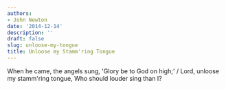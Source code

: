 ```yaml
---
authors:
- John Newton
date: '2014-12-14'
description: ''
draft: false
slug: unloose-my-tongue
title: Unloose my Stamm'ring Tongue
---
```

When he came, the angels sung, 'Glory be to God on high;' / Lord, unloose my stamm'ring tongue, Who should louder sing than I?



